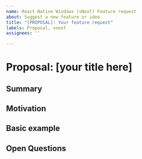 ```yaml
---
name: React Native Windows (vNext) Feature request
about: Suggest a new feature or idea
title: "[PROPOSAL]: Your feature request"
labels: Proposal, vnext
assignees: ''

---
```


<!-- This is a template for new feature or API proposals for React Native Windows. Use this to submit new API/component requests or behavior updates that are specific to Windows-only. For feature requests to React Native, go [here](https://github.com/react-native-community/discussions-and-proposals) instead. 

It's fine if you don't have all the details for the template below: you can start with the Summary and Rationale. Read more about React Native for Windows proposal process [here](https://github.com/microsoft/react-native-windows/tree/master/vnext/proposals)
-->

# Proposal: [your title here] 
<!-- Add a title for your feature or API proposal. Please be short and descriptive -->

## Summary
<!-- Brief explanation of the new API or change. -->

## Motivation

<!-- Why are we doing this? What use cases does it support? What is the expected outcome? Why should this be done for Windows-only?

Please focus on explaining the motivation so that if this proposal is not accepted, the motivation could be used to develop alternative solutions. In other words, enumerate the constraints you are trying to solve without coupling them too closely to the solution you have in mind. -->

## Basic example

<!-- [Optional] If the proposal involves a new or changed API, include a basic code example. Omit this section if it's not applicable. -->

## Open Questions

<!-- Please list any open issues that you think still need to be addressed.
These could include areas you think would benefit from community or the react-native-windows team input -->
